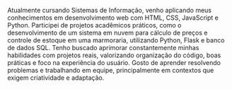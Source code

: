 Atualmente cursando Sistemas de Informação, venho aplicando meus conhecimentos em desenvolvimento web com 
HTML, CSS, JavaScript e Python. Participei de projetos acadêmicos práticos, como o desenvolvimento de um sistema em 
nuvem para cálculo de preços e controle de estoque em uma marmoraria, utilizando Python, Flask e banco de dados 
SQL. Tenho buscado aprimorar constantemente minhas habilidades com projetos reais, valorizando organização do 
código, boas práticas e foco na experiência do usuário. Gosto de aprender resolvendo problemas e trabalhando em 
equipe, principalmente em contextos que exigem criatividade e adaptação.